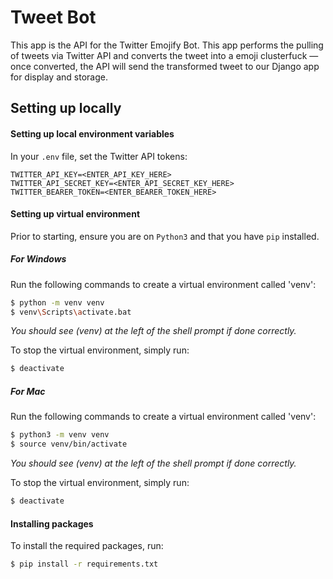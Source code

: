 # Tweet Bot

This app is the API for the Twitter Emojify Bot. This app performs the pulling of tweets via Twitter API and converts the tweet into a emoji clusterfuck — once converted, the API will send the transformed tweet to our Django app for display and storage.

## Setting up locally

#### Setting up local environment variables

In your `.env` file, set the Twitter API tokens:

```
TWITTER_API_KEY=<ENTER_API_KEY_HERE>
TWITTER_API_SECRET_KEY=<ENTER_API_SECRET_KEY_HERE>
TWITTER_BEARER_TOKEN=<ENTER_BEARER_TOKEN_HERE>
```

#### Setting up virtual environment

Prior to starting, ensure you are on `Python3` and that you have `pip` installed.

##### For Windows

Run the following commands to create a virtual environment called 'venv':

```sh
$ python -m venv venv
$ venv\Scripts\activate.bat
```

_You should see (venv) at the left of the shell prompt if done correctly._

To stop the virtual environment, simply run:

```sh
$ deactivate
```

##### For Mac

Run the following commands to create a virtual environment called 'venv':

```sh
$ python3 -m venv venv
$ source venv/bin/activate
```

_You should see (venv) at the left of the shell prompt if done correctly._

To stop the virtual environment, simply run:

```sh
$ deactivate
```

#### Installing packages

To install the required packages, run:

```sh
$ pip install -r requirements.txt
```

